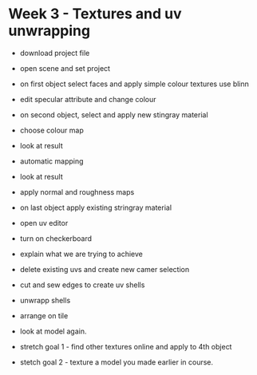 # Week 3 - Textures and uv unwrapping

- download project file
- open scene and set project
- on first object select faces and apply simple colour textures use blinn
- edit specular attribute and change colour

- on second object, select and apply new stingray material
- choose colour map
- look at result
- automatic mapping
- look at result

- apply normal and roughness maps

- on last object apply existing stringray material
- open uv editor
- turn on checkerboard
- explain what we are trying to achieve
- delete existing uvs and create new camer selection
- cut and sew edges to create uv shells
- unwrapp shells
- arrange on tile
- look at model again.

- stretch goal 1 - find other textures online and apply to 4th object
- stetch goal 2 - texture a model you made earlier in course.
 
